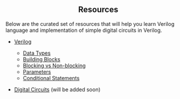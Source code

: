 <center>
  <h2>
    Resources
  </h2>
</center>

Below are the curated set of resources that will help you learn Verilog language and implementation of simple digital circuits in Verilog.

- [Verilog](./verilog_resources/about.md)
  - [Data Types](./verilog_resources/data_types.md)
  - [Building Blocks](./verilog_resources/building_blocks.md)
  - [Blocking vs Non-blocking](./verilog_resources/blocking_nonblocking.md)
  - [Parameters](./verilog_resources/param_localparam.md)
  - [Conditional Statements](./verilog_resources/conditional_statement.md)

- [Digital Circuits]() (will be added soon)

<!-- - [Digital Circuits](./digital_circuits/about.md)
  - [Ripple Carry Adder](./digital_circuits/ripple_carry_adder.md)
  - [ALU](./digital_circuits/alu.md) -->
